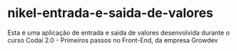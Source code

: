 # nikel-entrada-e-saida-de-valores
Esta é uma aplicação de entrada e saída de valores desenvolvida durante o curso Codaí 2.0 - Primeiros passos no Front-End, da empresa Growdev
